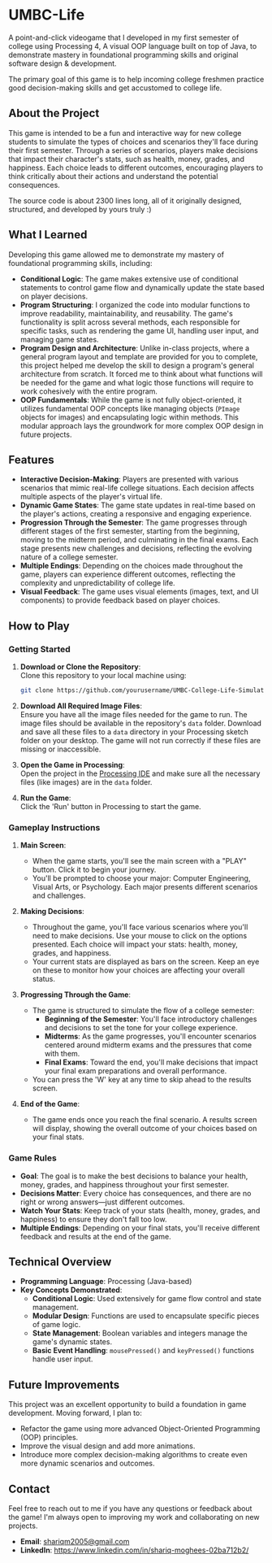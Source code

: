 # UMBC-Life
A point-and-click videogame that I developed in my first semester of college using Processing 4, A visual OOP language built on top of Java, to demonstrate mastery in foundational programming skills and original software design & development.

The primary goal of this game is to help incoming college freshmen practice good decision-making skills and get accustomed to college life.

## About the Project

This game is intended to be a fun and interactive way for new college students to simulate the types of choices and scenarios they'll face during their first semester. Through a series of scenarios, players make decisions that impact their character's stats, such as health, money, grades, and happiness. Each choice leads to different outcomes, encouraging players to think critically about their actions and understand the potential consequences. 

The source code is about 2300 lines long, all of it originally designed, structured, and developed by yours truly :)

## What I Learned

Developing this game allowed me to demonstrate my mastery of foundational programming skills, including:
- **Conditional Logic**: The game makes extensive use of conditional statements to control game flow and dynamically update the state based on player decisions.
- **Program Structuring**: I organized the code into modular functions to improve readability, maintainability, and reusability. The game's functionality is split across several methods, each responsible for specific tasks, such as rendering the game UI, handling user input, and managing game states.
- **Program Design and Architecture**: Unlike in-class projects, where a general program layout and template are provided for you to complete, this project helped me develop the skill to design a program's general architecture from scratch. It forced me to think about what functions will be needed for the game and what logic those functions will require to work cohesively with the entire program. 
- **OOP Fundamentals**: While the game is not fully object-oriented, it utilizes fundamental OOP concepts like managing objects (`PImage` objects for images) and encapsulating logic within methods. This modular approach lays the groundwork for more complex OOP design in future projects.

## Features

- **Interactive Decision-Making**: Players are presented with various scenarios that mimic real-life college situations. Each decision affects multiple aspects of the player's virtual life.
- **Dynamic Game States**: The game state updates in real-time based on the player's actions, creating a responsive and engaging experience.
- **Progression Through the Semester**: The game progresses through different stages of the first semester, starting from the beginning, moving to the midterm period, and culminating in the final exams. Each stage presents new challenges and decisions, reflecting the evolving nature of a college semester.
- **Multiple Endings**: Depending on the choices made throughout the game, players can experience different outcomes, reflecting the complexity and unpredictability of college life.
- **Visual Feedback**: The game uses visual elements (images, text, and UI components) to provide feedback based on player choices.

## How to Play

### Getting Started
1. **Download or Clone the Repository**:  
   Clone this repository to your local machine using:
   ```bash
   git clone https://github.com/yourusername/UMBC-College-Life-Simulator.git
   ```

2. **Download All Required Image Files**:  
   Ensure you have all the image files needed for the game to run. The image files should be available in the repository's `data` folder. Download and save all these files to a `data` directory in your Processing sketch folder on your desktop. The game will not run correctly if these files are missing or inaccessible.

3. **Open the Game in Processing**:  
   Open the project in the [Processing IDE](https://processing.org/) and make sure all the necessary files (like images) are in the `data` folder.

4. **Run the Game**:  
   Click the 'Run' button in Processing to start the game.

### Gameplay Instructions

1. **Main Screen**:  
   - When the game starts, you'll see the main screen with a "PLAY" button. Click it to begin your journey.
   - You'll be prompted to choose your major: Computer Engineering, Visual Arts, or Psychology. Each major presents different scenarios and challenges.

2. **Making Decisions**:  
   - Throughout the game, you'll face various scenarios where you'll need to make decisions. Use your mouse to click on the options presented. Each choice will impact your stats: health, money, grades, and happiness.
   - Your current stats are displayed as bars on the screen. Keep an eye on these to monitor how your choices are affecting your overall status.

3. **Progressing Through the Game**:  
   - The game is structured to simulate the flow of a college semester:
     - **Beginning of the Semester**: You'll face introductory challenges and decisions to set the tone for your college experience.
     - **Midterms**: As the game progresses, you'll encounter scenarios centered around midterm exams and the pressures that come with them.
     - **Final Exams**: Toward the end, you'll make decisions that impact your final exam preparations and overall performance.
   - You can press the 'W' key at any time to skip ahead to the results screen.

4. **End of the Game**:  
   - The game ends once you reach the final scenario. A results screen will display, showing the overall outcome of your choices based on your final stats.

### Game Rules

- **Goal**: The goal is to make the best decisions to balance your health, money, grades, and happiness throughout your first semester.
- **Decisions Matter**: Every choice has consequences, and there are no right or wrong answers—just different outcomes.
- **Watch Your Stats**: Keep track of your stats (health, money, grades, and happiness) to ensure they don't fall too low.
- **Multiple Endings**: Depending on your final stats, you'll receive different feedback and results at the end of the game.

## Technical Overview

- **Programming Language**: Processing (Java-based)
- **Key Concepts Demonstrated**:
  - **Conditional Logic**: Used extensively for game flow control and state management.
  - **Modular Design**: Functions are used to encapsulate specific pieces of game logic.
  - **State Management**: Boolean variables and integers manage the game's dynamic states.
  - **Basic Event Handling**: `mousePressed()` and `keyPressed()` functions handle user input.

## Future Improvements

This project was an excellent opportunity to build a foundation in game development. Moving forward, I plan to:
- Refactor the game using more advanced Object-Oriented Programming (OOP) principles.
- Improve the visual design and add more animations.
- Introduce more complex decision-making algorithms to create even more dynamic scenarios and outcomes.

## Contact

Feel free to reach out to me if you have any questions or feedback about the game! I'm always open to improving my work and collaborating on new projects.  

- **Email**: shariqm2005@gmail.com  
- **LinkedIn**: https://www.linkedin.com/in/shariq-moghees-02ba712b2/
